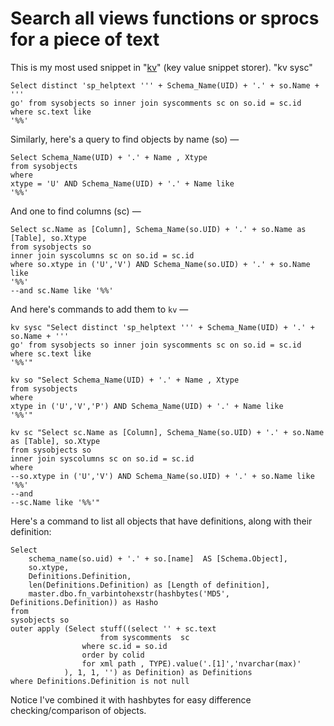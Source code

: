 ﻿# Search all views functions or sprocs for a piece of text

This is my most used snippet in "[kv](https://secretgeek.net/kv)" (key value snippet storer). "kv sysc"

    Select distinct 'sp_helptext ''' + Schema_Name(UID) + '.' + so.Name + '''
    go' from sysobjects so inner join syscomments sc on so.id = sc.id where sc.text like
    '%%'

Similarly, here's a query to find objects by name (so) &mdash;

    Select Schema_Name(UID) + '.' + Name , Xtype
    from sysobjects
    where
    xtype = 'U' AND Schema_Name(UID) + '.' + Name like
    '%%'

And one to find columns (sc) &mdash;

    Select sc.Name as [Column], Schema_Name(so.UID) + '.' + so.Name as [Table], so.Xtype
    from sysobjects so
    inner join syscolumns sc on so.id = sc.id
    where so.xtype in ('U','V') AND Schema_Name(so.UID) + '.' + so.Name  like
    '%%'
    --and sc.Name like '%%'

And here's commands to add them to `kv` &mdash;

	kv sysc "Select distinct 'sp_helptext ''' + Schema_Name(UID) + '.' + so.Name + '''
	go' from sysobjects so inner join syscomments sc on so.id = sc.id where sc.text like
	'%%'"

	kv so "Select Schema_Name(UID) + '.' + Name , Xtype
	from sysobjects
	where
	xtype in ('U','V','P') AND Schema_Name(UID) + '.' + Name like
	'%%'"

	kv sc "Select sc.Name as [Column], Schema_Name(so.UID) + '.' + so.Name as [Table], so.Xtype
	from sysobjects so
	inner join syscolumns sc on so.id = sc.id
	where
	--so.xtype in ('U','V') AND Schema_Name(so.UID) + '.' + so.Name like '%%'
	--and
	--sc.Name like '%%'"

Here's a command to list all objects that have definitions, along with their definition:

	Select
		schema_name(so.uid) + '.' + so.[name]  AS [Schema.Object],
		so.xtype,
		Definitions.Definition,
		len(Definitions.Definition) as [Length of definition],
		master.dbo.fn_varbintohexstr(hashbytes('MD5', Definitions.Definition)) as Hasho
	from
	sysobjects so
	outer apply (Select stuff((select '' + sc.text
						from syscomments  sc
					where sc.id = so.id
					order by colid
					for xml path , TYPE).value('.[1]','nvarchar(max)'
				), 1, 1, '') as Definition) as Definitions
	where Definitions.Definition is not null

Notice I've combined it with hashbytes for easy difference checking/comparison of objects.
